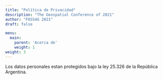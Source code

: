 ```yaml
---
title: "Política de Privacidad"
description: "The Geospatial Conference of 2021"
author: "FOSS4G 2021"
draft: false

menu:
  main:
    parent: 'Acerca de'
    weight: 1
weight: 3
---
```


Los datos personales estan protegidos bajo la ley 25.326 de la República Argentina.